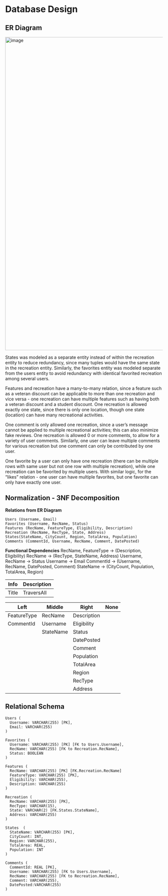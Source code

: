 # Database Design

## ER Diagram
<img width="1000" alt="image" src="https://github.com/user-attachments/assets/7305de88-019f-482e-8c92-778b36069d14">

States was modeled as a separate entity instead of within the recreation entity to reduce redundancy, since many tuples would have the same state in the recreation entity. Similarly, the favorites entity was modeled separate from the users entity to avoid redundancy with identical favorited recreation among several users. 

Features and recreation have a many-to-many relation, since a feature such as a veteran discount can be applicable to more than one recreation and vice versa - one recreation can have multiple features such as having both a veteran discount and a student discount. One recreation is allowed exactly one state, since there is only one location, though one state (location) can have many recreational activities.

One comment is only allowed one recreation, since a user’s message cannot be applied to multiple recreational activities; this can also minimize fake reviews. One recreation is allowed 0 or more comments, to allow for a variety of user comments. Similarly, one user can leave multiple comments for various recreation but one comment can only be contributed by one user. 


One favorite by a user can only have one recreation (there can be multiple rows with same user but not one row with multiple recreation), while one recreation can be favorited by multiple users. With similar logic, for the “likes” relation - one user can have multiple favorites, but one favorite can only have exactly one user.

## Normalization - 3NF Decomposition
**Relations from ER Diagram**
```
Users (Username, Email)
Favorites (Username, RecName, Status)
Features (RecName, FeatureType, Eligibility, Description)
Recreation (RecName, RecType, State, Address)
States(StateName, CityCount, Region, TotalArea, Population)
Comments (CommentId, Username, RecName, Comment, DatePosted)
```

**Functional Dependencies**
RecName, FeatureType → (Description, Eligibility)
RecName → (RecType, StateName, Address)
Username, RecName → Status
Username → Email
CommentId → (Username, RecName, DatePosted, Comment)
StateName → (CityCount, Population, TotalArea, Region)

|   Info      |        Description     |
| ----------- | ---------------------- |
|  Title      |       TraversAll     |


| Left | Middle | Right | None |
| ---- | ---- | ---- | ---- |
| FeatureType | RecName | Description |  |
| CommentId | Username | Eligibility |  |
|  | StateName | Status |  |
|  |  | DatePosted |  |
|  |  | Comment |  |
|  |  | Population |  |
|  |  | TotalArea |  |
|  |  | Region |  |
|  |  | RecType |  |
|  |  | Address |  |

## Relational Schema
```
Users (
  Username: VARCHAR(255) [PK],
  Email: VARCHAR(255)
)

Favorites (
  Username: VARCHAR(255) [PK] [FK to Users.Username],
  RecName: VARCHAR(255) [FK to Recreation.RecName],
  Status: BOOLEAN
)

Features (
  RecName: VARCHAR(255) [PK] [FK.Recreation.RecName]
  FeatureType: VARCHAR(255) [PK],
  Eligibility: VARCHAR(255),
  Description: VARCHAR(255)
)

Recreation (
  RecName: VARCHAR(255) [PK],
  RecType: VARCHAR(15),
  State: VARCHAR(2) [FK.States.StateName],
  Address: VARCHAR(255)
)

States  (
  StateName: VARCHAR(255) [PK],
  CityCount: INT,
  Region: VARCHAR(255),
  TotalArea: REAL,
  Population: INT
)

Comments (
  CommentId: REAL [PK],
  Username: VARCHAR(255) [FK to Users.Username],
  RecName: VARCHAR(255) [FK to Recreation.RecName],
  Comment: VARCHAR(255),
  DatePosted:VARCHAR(255)
)
```

